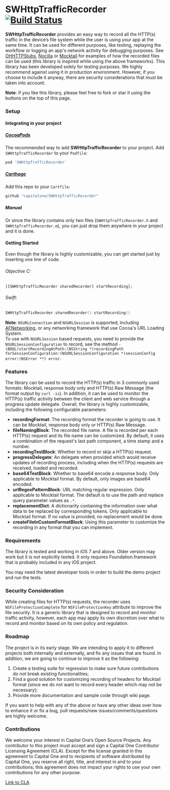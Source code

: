# SWHttpTrafficRecorder [![Build Status](https://travis-ci.org/capitalone/SWHttpTrafficRecorder.svg?branch=master)](https://travis-ci.org/capitalone/SWHttpTrafficRecorder)

**SWHttpTrafficRecorder** provides an easy way to record all the HTTP(s) traffic in the device’s file system while the user is using your app at the same time. It can be used for different purposes, like testing, replaying the workflow or logging an app's network activity for debugging purposes.  See [OHHTTPStubs](https://github.com/AliSoftware/OHHTTPStubs), [Nocilla](https://github.com/luisobo/Nocilla) or [Mocktail](https://github.com/puls/objc-mocktail) for examples of how the recorded files can be used (this library is inspired while using the above frameworks). This library has been developed solely for testing purposes. We highly recommend against using it in production environment. However, if you choose to include it anyway, there are security considerations that must be taken into account. 

**Note**: if you like this library, please feel free to fork or star it using the buttons on the top of this page. 

### Setup

#### Integrating in your project

##### [CocoaPods](http://cocoapods.org)
The recommended way to add **SWHttpTrafficRecorder** to your project. Add `SWHttpTrafficRecorder` to your `Podfile`:

```ruby
pod 'SWHttpTrafficRecorder'
```

##### [Carthage](https://github.com/Carthage/Carthage)

Add this repo to your `Cartfile`:

```ruby
github "capitalone/SWHttpTrafficRecorder"
```

##### Manual
Or since the library contains only two files (`SWHttpTrafficRecorder.h` and `SWHttpTrafficRecorder.m`), you can just drop them anywhere in your project and it is done. 

#### Getting Started

Even though the library is highly customizable, you can get started just by inserting one line of code.  

###### Objective C: 

```objc
[[SWHttpTrafficRecorder sharedRecorder] startRecording];
```    

###### Swift: 

```swift
SWHttpTrafficRecorder.sharedRecorder().startRecording()
```

**Note**: `NSURLConnection` and `NSURLSession` is supported, including [AFNetworking](https://github.com/AFNetworking/AFNetworking), or any networking framework that use Cocoa's URL Loading System.   
To use with `NSURLSession` based requests, you need to provide the `NSURLSessionConfiguration` to record, see the method `- (BOOL)startRecordingAtPath:(NSString *)recordingPath forSessionConfiguration:(NSURLSessionConfiguration *)sessionConfig error:(NSError **) error`. 

### Features

The library can be used to record the HTTP(s) traffic in 3 commonly used formats: Mocktail, response body only and HTTP(s) Raw Message (the format output by `curl -is`). In addition, it can be used to monitor the HTTP(s) traffic activity between the client and web service through a progress update delegate. Overall, the library is highly customizable, including the following configurable parameters: 

* **recordingFormat**: The recording format the recorder is going to use. It can be Mocktail,  response body only or HTTP(s) Raw Message. 
* **fileNamingBlock**: The recorded file name. A file is recorded per each HTTP(s) request and its file name can be customized. By default, it uses a combination of the request's last path component, a time stamp and a number.
* **recordingTestBlock**: Whether to record or skip a HTTP(s) request.
* **progressDelegate**: An delegate when provided which would receive updates of recording process, including when the HTTP(s) requests are received, loaded and recorded. 
* **base64TestBlock**: Whether to base64 encode a response body. Only applicable to Mocktail format. By default, only images are base64 encoded.
* **urlRegexPatternBlock**: URL matching regular expression. Only applicable to Mocktail format. The default is to use the path and replace query parameter values as `.*`.
* **replacementDict**: A dictionarity containing the information over what data to be replaced by corresponding tokens. Only applicable to Mocktail format. If no value is provided, no replacement would be done. 
* **createFileInCustomFormatBlock**: Using this parameter to customize the recording in any format that you can implement.

### Requirements

The library is tested and working in iOS 7 and above. Older version may work but it is not explicitly tested. It only requires Foundation.framework that is probably included in any iOS project. 

You may need the latest developer tools in order to build the demo project and run the tests. 


### Security Consideration

While creating files for HTTP(s) requests, the recorder uses `NSFileProtectionComplete` for `NSFileProtectionKey` attribute to improve the file security. It is a generic library that is designed to record and monitor traffic activity, however, each app may apply its own discretion over what to record and monitor based on its own policy and regulation.


### Roadmap

The project is in its early stage. We are intending to apply it to different projects both internally and externally, and fix any issues that are found. In addition, we are going to continue to improve it as the following:

1. Create a testing suite for regression to make sure future contributions do not break existing functionalities; 
2. Find a good solution for customizing recording of headers for Mocktail format (since we do not want to record every header which may not be necessary);
3. Provide more documentation and sample code through wiki page.

If you want to help with any of the above or have any other ideas over how to enhance it or fix a bug, pull requests/new issues/comments/questions are highly welcome.

### Contributions

We welcome your interest in Capital One’s Open Source Projects. Any contributor to this project must accept and sign a Capital One Contributor Licensing Agreement (CLA). Except for the license granted in this agreement to Capital One and to recipients of software distributed by Capital One, you reserve all right, title, and interest in and to your contributions; this agreement does not impact your rights to use your own contributions for any other purpose.

[Link to CLA](https://docs.google.com/forms/d/19LpBBjykHPox18vrZvBbZUcK6gQTj7qv1O5hCduAZFU/viewform)

